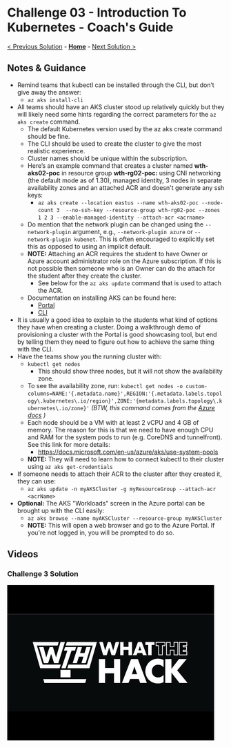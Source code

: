 # Challenge 03 - Introduction To Kubernetes - Coach's Guide 

[< Previous Solution](./Solution-01.md) - **[Home](./README.md)** - [Next Solution >](./Solution-04.md)

## Notes & Guidance

- Remind teams that kubectl can be installed through the CLI, but don’t give away the answer:
	- `az aks install-cli`
- All teams should have an AKS cluster stood up relatively quickly but they will likely need some hints regarding the correct parameters for the `az aks create` command.
	- The default Kubernetes version used by the az aks create command should be fine.  
	- The CLI should be used to create the cluster to give the most realistic experience.  
	- Cluster names should be unique within the subscription.  
	- Here’s an example command that creates a cluster named **wth-aks02-poc** in resource group **wth-rg02-poc:** using CNI networking (the default mode as of 1.30), managed identity, 3 nodes in separate availability zones and an attached ACR and doesn't generate any ssh keys:
		- `az aks create --location eastus --name wth-aks02-poc --node-count 3  --no-ssh-key --resource-group wth-rg02-poc --zones 1 2 3 --enable-managed-identity --attach-acr <acrname>`
	- Do mention that the network plugin can be changed using the `--network-plugin` argument, e.g., `--network-plugin azure` or `--network-plugin kubenet`. This is often encouraged to explicitly set this as opposed to using an implicit default.
  	- **NOTE:** Attaching an ACR requires the student to have Owner or Azure account administrator role on the Azure subscription. If this is not possible then someone who is an Owner can do the attach for the student after they create the cluster.
		- See below for the `az aks update` command that is used to attach the ACR.
	- Documentation on installing AKS can be found here:
		- [Portal](https://docs.microsoft.com/en-us/azure/aks/kubernetes-walkthrough-portal)
		- [CLI](https://docs.microsoft.com/en-us/azure/aks/kubernetes-walkthrough)
- It is usually a good idea to explain to the students what kind of options they have when creating a cluster. Doing a walkthrough demo of provisioning a cluster with the Portal is good showcasing tool, but end by telling them they need to figure out how to achieve the same thing with the CLI.
- Have the teams show you the running cluster with:
	- `kubectl get nodes`
		- This should show three nodes, but it will not show the availability zone.  
    - To see the availability zone, run:  `kubectl get nodes -o custom-columns=NAME:'{.metadata.name}',REGION:'{.metadata.labels.topology\.kubernetes\.io/region}',ZONE:'{metadata.labels.topology\.kubernetes\.io/zone}'`  _(BTW, this command comes from the [Azure docs](https://docs.microsoft.com/en-us/azure/aks/availability-zones#verify-node-distribution-across-zones) )_
	- Each node should be a VM with at least 2 vCPU and 4 GB of memory.  The reason for this is that we need to have enough CPU and RAM for the system pods to run (e.g. CoreDNS and tunnelfront).  See this link for more details: 
    	- <https://docs.microsoft.com/en-us/azure/aks/use-system-pools>
	- **NOTE:** They will need to learn how to connect kubectl to their cluster using `az aks get-credentials`
- If someone needs to attach their ACR to the cluster after they created it, they can use: 
	- `az aks update -n myAKSCluster -g myResourceGroup --attach-acr <acrName>`
- **Optional:** The AKS "Workloads" screen in the Azure portal can be brought up with the CLI easily:
	- `az aks browse --name myAKSCluster --resource-group myAKSCluster`
	- **NOTE:** This will open a web browser and go to the Azure Portal. If you're not logged in, you will be prompted to do so.

## Videos

### Challenge 3 Solution

[![Challenge 3 solution](../Images/WthVideoCover.jpg)](https://youtu.be/2sH-NlyikEk "Challenge 3 solution")
